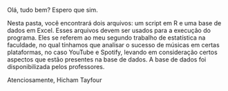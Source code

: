Olá, tudo bem? Espero que sim.

Nesta pasta, você encontrará dois arquivos: um script em R e uma base de dados em Excel. Esses arquivos devem ser usados para a execução do programa. Eles se referem ao meu segundo trabalho de estatística na faculdade, no qual tínhamos que analisar o sucesso de músicas em certas plataformas, no caso YouTube e Spotify, levando em consideração certos aspectos que estão presentes na base de dados. A base de dados foi disponibilizada pelos professores.

Atenciosamente, Hicham Tayfour
